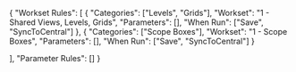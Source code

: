 {
  "Workset Rules":
  [
    {
      "Categories": ["Levels", "Grids"],
      "Workset": "1 - Shared Views, Levels, Grids",
      "Parameters": [],
      "When Run": ["Save", "SyncToCentral"]
    },
    {
      "Categories": ["Scope Boxes"],
      "Workset": "1 - Scope Boxes",
      "Parameters": [],
      "When Run": ["Save", "SyncToCentral"]
    }

  ],
  "Parameter Rules": []
}
